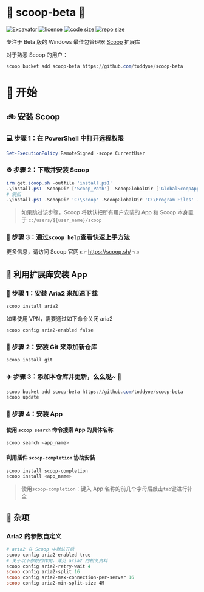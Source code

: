 # 🍨 scoop-beta 🍨

[![Excavator](https://github.com/toddyoe/scoop-beta/actions/workflows/ci.yml/badge.svg)](https://github.com/toddyoe/scoop-beta/actions/workflows/ci.yml)
[![license](https://img.shields.io/github/license/toddyoe/scoop-beta)](https://github.com/toddyoe/scoop-beta/blob/master/LICENSE)
[![code size](https://img.shields.io/github/languages/code-size/toddyoe/scoop-beta.svg)](https://img.shields.io/github/languages/code-size/toddyoe/scoop-beta.svg)
[![repo size](https://img.shields.io/github/repo-size/toddyoe/scoop-beta.svg)](https://img.shields.io/github/repo-size/toddyoe/scoop-beta.svg)

专注于 Beta 版的 Windows 最佳包管理器 [Scoop](https://github.com/ScoopInstaller/Scoop) 扩展库

对于熟悉 Scoop 的用户：

```powershell
scoop bucket add scoop-beta https://github.com/toddyoe/scoop-beta
```

# 🏃 开始

## 🚲 安装 Scoop

### 💻 步骤 1：在 PowerShell 中打开远程权限

```powershell
Set-ExecutionPolicy RemoteSigned -scope CurrentUser
```

### ⚙️ 步骤 2：下载并安装 Scoop

```powershell
irm get.scoop.sh -outfile 'install.ps1'
.\install.ps1 -ScoopDir ['Scoop_Path'] -ScoopGlobalDir ['GlobalScoopApps_Path'] -NoProxy
# 例如
.\install.ps1 -ScoopDir 'C:\Scoop' -ScoopGlobalDir 'C:\Program Files' -NoProxy
```

> 如果跳过该步骤，Scoop 将默认把所有用户安装的 App 和 Scoop 本身置于 `c:/users/${user_name}/scoop`

### 📖 步骤 3：通过`scoop help`查看快速上手方法

更多信息，请访问 Scoop 官网 👉 <https://scoop.sh/> 👈

## 🚗 利用扩展库安装 App

### 🚋 步骤 1：安装 Aria2 来加速下载

```powershell
scoop install aria2
```

如果使用 VPN，需要通过如下命令关闭 aria2

```powershell
scoop config aria2-enabled false
```

### 🎫 步骤 2：安装 Git 来添加新仓库

```powershell
scoop install git
```

### ✈️ 步骤 3：添加本仓库并更新，么么哒~ 💋

```powershell
scoop bucket add scoop-beta https://github.com/toddyoe/scoop-beta
scoop update
```

### 🚀 步骤 4：安装 App

#### 使用 `scoop search` 命令搜索 App 的具体名称

```powershell
scoop search <app_name>
```

#### 利用插件 `scoop-completion` 协助安装

```powershell
scoop install scoop-completion
scoop install <app_name>
```

> 使用`scoop-completion`：键入 App 名称的前几个字母后敲击`tab`键进行补全

## 📝 杂项

### Aria2 的参数自定义

```powershell
# aria2 在 Scoop 中默认开启
scoop config aria2-enabled true
# 关于以下参数的作用，详见 aria2 的相关资料
scoop config aria2-retry-wait 4
scoop config aria2-split 16
scoop config aria2-max-connection-per-server 16
scoop config aria2-min-split-size 4M
```
